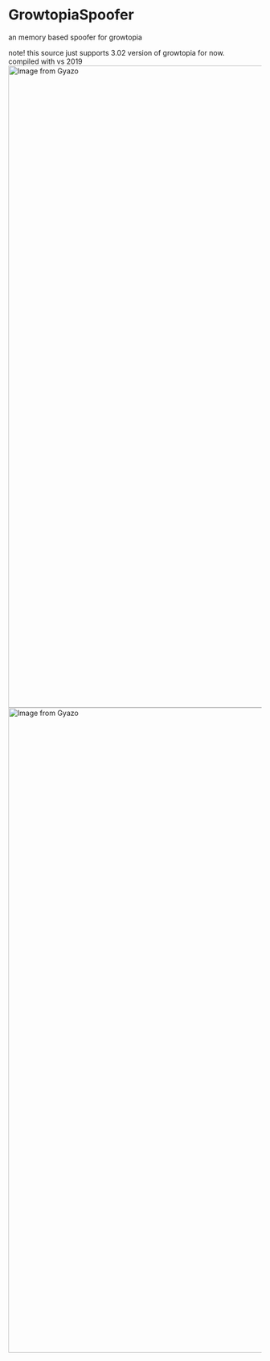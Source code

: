 # GrowtopiaSpoofer
an memory based spoofer for growtopia <footer>
note! this source just supports 3.02 version of growtopia for now.<footer>
compiled with vs 2019
<a href="https://gyazo.com/804a0f16d367c4f76f807916e50ca02f"><img src="https://i.gyazo.com/804a0f16d367c4f76f807916e50ca02f.gif" alt="Image from Gyazo" width="1274"/></a>
<a href="https://gyazo.com/0a870a247b9487ca6b1979f3d164aaa9"><img src="https://i.gyazo.com/0a870a247b9487ca6b1979f3d164aaa9.gif" alt="Image from Gyazo" width="1280"/></a>
